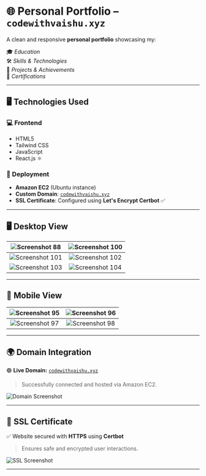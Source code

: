 # 🌐 Personal Portfolio – `codewithvaishu.xyz`

A clean and responsive **personal portfolio** showcasing my:

🎓 *Education*  
🛠 *Skills & Technologies*  
📂 *Projects & Achievements*  
📄 *Certifications*

---

## 🖥️ Technologies Used

### 💻 Frontend
- HTML5  
- Tailwind CSS  
- JavaScript  
- React.js ⚛️

### 🚀 Deployment
- **Amazon EC2** (Ubuntu instance)  
- **Custom Domain**: [`codewithvaishu.xyz`](https://codewithvaishu.xyz)  
- **SSL Certificate**: Configured using **Let's Encrypt Certbot** ✅

---

## 🖥️ Desktop View

| ![Screenshot 88](https://github.com/user-attachments/assets/d4eec778-4aa4-48c1-a267-eb1b324516d7) | ![Screenshot 100](https://github.com/user-attachments/assets/b55bc23e-7462-4c4b-ade5-cac680d6d2dd) |
|:--:|:--:|
| ![Screenshot 101](https://github.com/user-attachments/assets/1f93d08f-ab4e-4d03-bb1c-b89a05b4dd60) | ![Screenshot 102](https://github.com/user-attachments/assets/d3c00fc3-f1e6-4b5e-a698-7b873289936d) |
| ![Screenshot 103](https://github.com/user-attachments/assets/6f54a0da-3be6-46b0-abc9-fef4d79ba786) | ![Screenshot 104](https://github.com/user-attachments/assets/582bb453-fa41-43d3-a1fa-94bf81e669e1) |

---

## 📱 Mobile View

| ![Screenshot 95](https://github.com/user-attachments/assets/8aac1185-2264-4ceb-a8dc-2baf866baf92) | ![Screenshot 96](https://github.com/user-attachments/assets/021145f9-cd60-46e4-8b0a-c1fa7d912b8f) |
|:--:|:--:|
| ![Screenshot 97](https://github.com/user-attachments/assets/a753b1bd-aae0-4147-af98-6aa431a70037) | ![Screenshot 98](https://github.com/user-attachments/assets/e3b64df9-e129-4b25-8229-c23568a79b61) |

---

## 🌍 Domain Integration

🟢 **Live Domain:** [`codewithvaishu.xyz`](https://codewithvaishu.xyz)  
> Successfully connected and hosted via Amazon EC2.

![Domain Screenshot](https://github.com/user-attachments/assets/9e4fa994-d5a9-4eee-8558-0c1c34b2802b)

---

## 🔐 SSL Certificate

✅ Website secured with **HTTPS** using **Certbot**  
> Ensures safe and encrypted user interactions.

![SSL Screenshot](https://github.com/user-attachments/assets/104baaed-47cc-46ed-bacf-cebb60e8251b)

---






